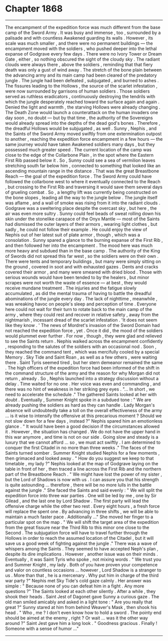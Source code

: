 
# Chapter 1868


---

The encampment of the expedition force was much different from the base camp of the Sword Army .
It was busy and immense , too , surrounded by a palisade and with countless Awakened guarding its walls . However , its scale was much smaller , and there were no permanent buildings — the encampment moved with the soldiers , who pushed deeper into the lethal expanse of Godgrave every few days .
There were no Ivory Tower or Dream Gate , either , so nothing obscured the sight of the cloudy sky . The radiant clouds were always there , above the soldiers , reminding that that fiery death was only a gust of wind away .
The stretch of the bone plain between the advancing army and its main camp had been cleared of the predatory jungle . The jungle had been defeated , subjugated , and burned to ashes .
The fissures leading to the Hollows , the source of the scarlet infestation , were now surrounded by garrisons of human soldiers . Those soldiers served as ruthless eradicators , continuously destroying the tendrils with which the jungle desperately reached toward the surface again and again .
Denied the light and warmth , the starving Hollows were already changing . The Death Zone would launch a counterattack on the human invaders one day soon , no doubt — but by that time , the authority of the Sovereigns would already spread into the depths of the dead god's bones . Therefore , the dreadful Hollows would be subjugated , as well .
Sunny , Nephis , and the Saints of the Sword Army moved swiftly from one extermination outpost to another , reaching the expedition force encampment in a few hours — the same journey would have taken Awakened soldiers many days , but they possessed much greater speed .
The current location of the camp was close to the edge of the Collarbone Plain , in the spot where the Eastern First Rib passed below it . So , Sunny could see a sea of vermilion leaves stretching south far below him , connected to something that looked like an ascending mountain range in the distance .
That was the great Breastbone Reach — the goal of the expedition force .
The Sword Army could have followed the collarbone west to where it eventually connected to the Reach , but crossing to the First Rib and traversing it would save them several days of grueling combat . So , a lengthy lift was currently being constructed on the bone slopes , leading all the way to the jungle below .
The jungle itself was aflame , and a wall of smoke was rising from it into the radiant clouds .
Godgrave was a sweltering place despite the overcast sky , but here , the air was even more sultry . Sunny could feel beads of sweat rolling down his skin under the stonelike carapace of the Onyx Mantle — most of the Saints had dismissed the outer layers of their armors , wearing light clothes , but sadly , he could not follow their example .
He could enjoy the view of Nephis out of her latest suit of plate armor , though , which was a consolation .
Sunny spared a glance to the burning expanse of the First Rib , and then followed her into the encampment .
The mood here was much more heavy and subdued than in the base camp . The authority of the King of Swords did not spread this far west , so the soldiers were on their own . There were tents and temporary buildings , but many were simply sitting on the ground , covered in soot and with exhausted gazes . Dents and cracks covered their armor , and many were smeared with dried blood .
Those with serious wounds would have been tended to by the healers , but minor scrapes were not worth the waste of essence — at best , they would receive mundane treatment . The injuries and the fatigue slowly accumulated , as did the mental trauma of having to battle the dreadful abominations of the jungle every day .
The lack of nighttime , meanwhile , was wreaking havoc on people's sleep and perception of time .
Everyone here could not wait for their turn to rotate back to the main camp of the army , where they could rest and recover in relative safety , away from the nightmarish , incessant dread of the scarlet infestation .
'It does not seem like they know . '
The news of Mordret's invasion of the Sword Domain had not reached the expedition force , yet . Once it did , the mood of the soldiers would plummet ever further .
For now , though , they were glad and relieved to see the Saints return .
Nephis walked across the encampment confidently , responding to the salutes of the soldiers with an occasional nod .
Soon , they reached the command tent , which was mercifully cooled by a special Memory . Sky Tide and Saint Roan , as well as a few others , were waiting there .
Saint Tyris seemed tired , but her stern demeanor remained the same .
The high officers of the expedition force had been informed of the shift in the command structure of the army and the reason for why Morgan did not return , already . So , Nephis launched into a strategy discussion without a delay .
Time waited for no one .
Her voice was even and commanding , and there was no hint of weakness in her striking grey eyes .
"... In short , we need to accelerate the schedule ."
The gathered Saints looked at her with doubt . Eventually , Summer Knight spoke in a subdued tone :
" We are already pushing the soldiers as hard as they can handle . Lady Morgan's absence will undoubtedly take a toll on the overall effectiveness of the army … is it wise to intensify the offensive at this precarious moment ? Should we not slow down for a few days , instead ?"
Nephis spared him an emotionless glance .
" It would have been a good decision if the circumstances allowed it . However , the situation has changed . We do not have the upper hand in this war anymore , and time is not on our side . Going slow and steady is a luxury that we cannot afford … so , we must act swiftly . I am determined to conquer the first Citadel in no more than three weeks ."
The faces of the Saints turned somber .
Summer Knight studied Nephis for a few moments , then grimaced and looked away .
" How do you suggest we keep to that timetable , my lady ?"
Nephis looked at the map of Godgrave laying on the table in front of her , then traced a line across the First Rib and the northern part of the Breastbone Reach .
" We might have lost the power of my sister , but the Lord of Shadows is now with us . I can assure you that his strength is quite astounding … therefore , there will be no more lulls in the battle against the jungle ."
She faced the Saints and said evenly :
" We will split the expedition force into three war parties . One will be led by me , one by Sir Gilead , and the last one by Lord Shadow . The first party will lead the offensive charge while the other two rest . Every eight hours , a fresh force will replace the spent one . By advancing in three shifts , we will be able to maintain a much faster pace . Additionally …"
She moved her finger to a particular spot on the map .
" We will shift the target area of the expedition from the great fissure near the Third Rib to this minor one close to the Second . The subjugation force will have to travel further through the Hollows in order to reach the assumed location of the Citadel , but it will save us a good week of fighting against the jungle ."
There was a wave of whispers among the Saints . They seemed to have accepted Neph's plan , despite its dire implications . However , another issue was on their minds .
Eventually , it was Saint Tyris who spoke , not mixing words .
" We trust you and Summer Knight , my lady . Both of you have proven your competence and valor on countless occasions … however , Lord Shadow is a stranger to us . More than that , he is a mercenary . Why put him in charge of the third war party ?"
Nephis met Sky Tide's cold gaze calmly .
Her answer was simple :
" Because none of you can defeat him in a fight . Any more questions ?"
The Saints looked at each other silently . After a while , they shook their heads .
Saint Jest of Dagonet gave Sunny a curious gaze .
The old man smiled amicably and asked in a light tone :
" Are you really that great ?"
Sunny stared at him from behind Weaver's Mask , then shook his head .
" Who , me ? I don't even know how to hold a sword . The pointy end should be aimed at the enemy , right ? Or wait … was it the other way around ?"
Saint Jest gave him a long look .
" Goodness gracious . Finally ! Someone with a sense of humor …"

---

